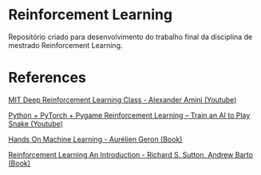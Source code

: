 # Reinforcement Learning
Repositório criado para desenvolvimento do trabalho final da disciplina de mestrado Reinforcement Learning.

# References

[MIT Deep Reinforcement Learning Class - Alexander Amini (Youtube)](https://www.youtube.com/watch?v=8JVRbHAVCws)

[Python + PyTorch + Pygame Reinforcement Learning – Train an AI to Play Snake (Youtube)](https://www.youtube.com/watch?v=L8ypSXwyBds)

[Hands On Machine Learning - Aurélien Geron (Book)](books/Hands%20On%20Machine%20Learning%20with%20Scikit%20Learn%20and%20TensorFlow.pdf)

[Reinforcement Learning An Introduction - Richard S. Sutton, Andrew Barto (Book) ](books/Reinforcement%20Learning%20An%20Introduction%20-%20Richard%20S.%20Sutton%20and%20Andrew%20G.%20Barto.pdf)